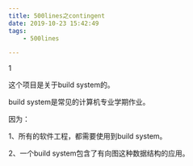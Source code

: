 ```yaml
---
title: 500lines之contingent
date: 2019-10-23 15:42:49
tags:
	- 500lines

---
```


1

这个项目是关于build system的。

build system是常见的计算机专业学期作业。

因为：

1、所有的软件工程，都需要使用到build system。

2、一个build system包含了有向图这种数据结构的应用。

